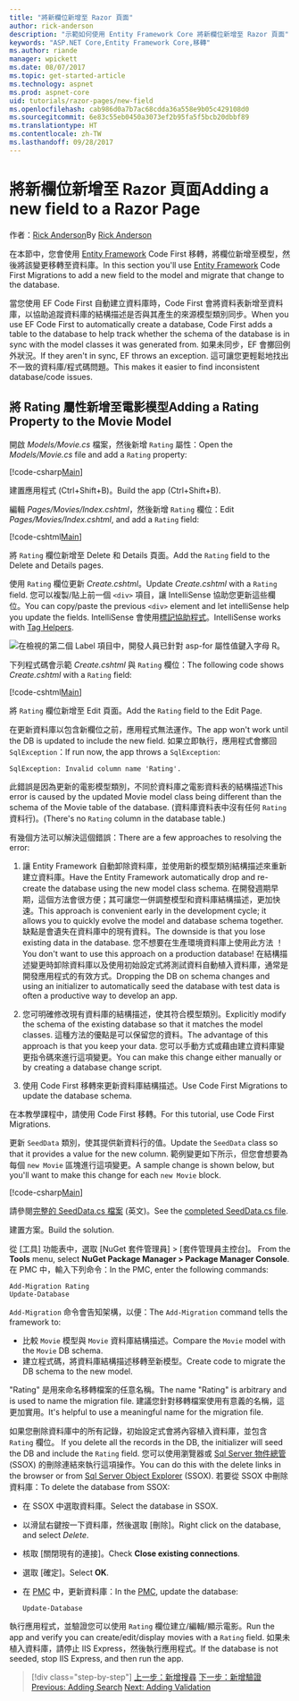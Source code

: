 ```yaml
---
title: "將新欄位新增至 Razor 頁面"
author: rick-anderson
description: "示範如何使用 Entity Framework Core 將新欄位新增至 Razor 頁面"
keywords: "ASP.NET Core,Entity Framework Core,移轉"
ms.author: riande
manager: wpickett
ms.date: 08/07/2017
ms.topic: get-started-article
ms.technology: aspnet
ms.prod: aspnet-core
uid: tutorials/razor-pages/new-field
ms.openlocfilehash: cab986d0a7b7ac68cdda36a558e9b05c429108d0
ms.sourcegitcommit: 6e83c55eb0450a3073ef2b95fa5f5bcb20dbbf89
ms.translationtype: HT
ms.contentlocale: zh-TW
ms.lasthandoff: 09/28/2017
---
```

# <a name="adding-a-new-field-to-a-razor-page"></a><span data-ttu-id="a97a6-104">將新欄位新增至 Razor 頁面</span><span class="sxs-lookup"><span data-stu-id="a97a6-104">Adding a new field to a Razor Page</span></span>

<span data-ttu-id="a97a6-105">作者：[Rick Anderson](https://twitter.com/RickAndMSFT)</span><span class="sxs-lookup"><span data-stu-id="a97a6-105">By [Rick Anderson](https://twitter.com/RickAndMSFT)</span></span>

<span data-ttu-id="a97a6-106">在本節中，您會使用 [Entity Framework](https://docs.microsoft.com/ef/core/get-started/aspnetcore/new-db) Code First 移轉，將欄位新增至模型，然後將該變更移轉至資料庫。</span><span class="sxs-lookup"><span data-stu-id="a97a6-106">In this section you'll use [Entity Framework](https://docs.microsoft.com/ef/core/get-started/aspnetcore/new-db) Code First Migrations to add a new field to the model and migrate that change to the database.</span></span>

<span data-ttu-id="a97a6-107">當您使用 EF Code First 自動建立資料庫時，Code First 會將資料表新增至資料庫，以協助追蹤資料庫的結構描述是否與其產生的來源模型類別同步。</span><span class="sxs-lookup"><span data-stu-id="a97a6-107">When you use EF Code First to automatically create a database, Code First adds a table to the database to help track whether the schema of the database is in sync with the model classes it was generated from.</span></span> <span data-ttu-id="a97a6-108">如果未同步，EF 會擲回例外狀況。</span><span class="sxs-lookup"><span data-stu-id="a97a6-108">If they aren't in sync, EF throws an exception.</span></span> <span data-ttu-id="a97a6-109">這可讓您更輕鬆地找出不一致的資料庫/程式碼問題。</span><span class="sxs-lookup"><span data-stu-id="a97a6-109">This makes it easier to find inconsistent database/code issues.</span></span>

## <a name="adding-a-rating-property-to-the-movie-model"></a><span data-ttu-id="a97a6-110">將 Rating 屬性新增至電影模型</span><span class="sxs-lookup"><span data-stu-id="a97a6-110">Adding a Rating Property to the Movie Model</span></span>

<span data-ttu-id="a97a6-111">開啟 *Models/Movie.cs* 檔案，然後新增 `Rating` 屬性：</span><span class="sxs-lookup"><span data-stu-id="a97a6-111">Open the *Models/Movie.cs* file and add a `Rating` property:</span></span>

[!code-csharp[Main](razor-pages-start/sample/RazorPagesMovie/Models/MovieDateRating.cs?highlight=11&range=7-18)]

<span data-ttu-id="a97a6-112">建置應用程式 (Ctrl+Shift+B)。</span><span class="sxs-lookup"><span data-stu-id="a97a6-112">Build the app (Ctrl+Shift+B).</span></span>

<span data-ttu-id="a97a6-113">編輯 *Pages/Movies/Index.cshtml*，然後新增 `Rating` 欄位：</span><span class="sxs-lookup"><span data-stu-id="a97a6-113">Edit *Pages/Movies/Index.cshtml*, and add a `Rating` field:</span></span>

[!code-cshtml[Main](razor-pages-start/sample/RazorPagesMovie/Pages/Movies/Index.cshtml?highlight=40-42,61-63)]

<span data-ttu-id="a97a6-114">將 `Rating` 欄位新增至 Delete 和 Details 頁面。</span><span class="sxs-lookup"><span data-stu-id="a97a6-114">Add the `Rating` field to the Delete and Details pages.</span></span>

<span data-ttu-id="a97a6-115">使用 `Rating` 欄位更新 *Create.cshtml*。</span><span class="sxs-lookup"><span data-stu-id="a97a6-115">Update *Create.cshtml* with a `Rating` field.</span></span> <span data-ttu-id="a97a6-116">您可以複製/貼上前一個 `<div>` 項目，讓 IntelliSense 協助您更新這些欄位。</span><span class="sxs-lookup"><span data-stu-id="a97a6-116">You can copy/paste the previous `<div>` element and let intelliSense help you update the fields.</span></span> <span data-ttu-id="a97a6-117">IntelliSense 會使用[標記協助程式](xref:mvc/views/tag-helpers/intro)。</span><span class="sxs-lookup"><span data-stu-id="a97a6-117">IntelliSense works with [Tag Helpers](xref:mvc/views/tag-helpers/intro).</span></span>

![在檢視的第二個 Label 項目中，開發人員已針對 asp-for 屬性值鍵入字母 R。](new-field/_static/cr.png)

<span data-ttu-id="a97a6-121">下列程式碼會示範 *Create.cshtml* 與 `Rating` 欄位：</span><span class="sxs-lookup"><span data-stu-id="a97a6-121">The following code shows *Create.cshtml* with a `Rating` field:</span></span>

[!code-cshtml[Main](razor-pages-start/sample/RazorPagesMovie/Pages/Movies/Create.cshtml?highlight=36-40)]

<span data-ttu-id="a97a6-122">將 `Rating` 欄位新增至 Edit 頁面。</span><span class="sxs-lookup"><span data-stu-id="a97a6-122">Add the `Rating` field to the Edit Page.</span></span>

<span data-ttu-id="a97a6-123">在更新資料庫以包含新欄位之前，應用程式無法運作。</span><span class="sxs-lookup"><span data-stu-id="a97a6-123">The app won't work until the DB is updated to include the new field.</span></span> <span data-ttu-id="a97a6-124">如果立即執行，應用程式會擲回 `SqlException`：</span><span class="sxs-lookup"><span data-stu-id="a97a6-124">If run now, the app throws a `SqlException`:</span></span>

```
SqlException: Invalid column name 'Rating'.
```

<span data-ttu-id="a97a6-125">此錯誤是因為更新的電影模型類別，不同於資料庫之電影資料表的結構描述</span><span class="sxs-lookup"><span data-stu-id="a97a6-125">This error is caused by the updated Movie model class being different than the schema of the Movie table of the database.</span></span> <span data-ttu-id="a97a6-126">(資料庫資料表中沒有任何 `Rating` 資料行)。</span><span class="sxs-lookup"><span data-stu-id="a97a6-126">(There's no `Rating` column in the database table.)</span></span>

<span data-ttu-id="a97a6-127">有幾個方法可以解決這個錯誤：</span><span class="sxs-lookup"><span data-stu-id="a97a6-127">There are a few approaches to resolving the error:</span></span>

1. <span data-ttu-id="a97a6-128">讓 Entity Framework 自動卸除資料庫，並使用新的模型類別結構描述來重新建立資料庫。</span><span class="sxs-lookup"><span data-stu-id="a97a6-128">Have the Entity Framework automatically drop and re-create the database using  the new model class schema.</span></span> <span data-ttu-id="a97a6-129">在開發週期早期，這個方法會很方便；其可讓您一併調整模型和資料庫結構描述，更加快速。</span><span class="sxs-lookup"><span data-stu-id="a97a6-129">This approach is convenient early in the development cycle; it allows you to quickly evolve the model and database schema together.</span></span> <span data-ttu-id="a97a6-130">缺點是會遺失在資料庫中的現有資料。</span><span class="sxs-lookup"><span data-stu-id="a97a6-130">The downside is that you lose existing data in the database.</span></span> <span data-ttu-id="a97a6-131">您不想要在生產環境資料庫上使用此方法 ！</span><span class="sxs-lookup"><span data-stu-id="a97a6-131">You don't want to use this approach on a production database!</span></span> <span data-ttu-id="a97a6-132">在結構描述變更時卸除資料庫以及使用初始設定式將測試資料自動植入資料庫，通常是開發應用程式的有效方式。</span><span class="sxs-lookup"><span data-stu-id="a97a6-132">Dropping the DB on schema changes and using an initializer to automatically seed the database with test data is often a productive way to develop an app.</span></span>

2. <span data-ttu-id="a97a6-133">您可明確修改現有資料庫的結構描述，使其符合模型類別。</span><span class="sxs-lookup"><span data-stu-id="a97a6-133">Explicitly modify the schema of the existing database so that it matches the model classes.</span></span> <span data-ttu-id="a97a6-134">這種方法的優點是可以保留您的資料。</span><span class="sxs-lookup"><span data-stu-id="a97a6-134">The advantage of this approach is that you keep your data.</span></span> <span data-ttu-id="a97a6-135">您可以手動方式或藉由建立資料庫變更指令碼來進行這項變更。</span><span class="sxs-lookup"><span data-stu-id="a97a6-135">You can make this change either manually or by creating a database change script.</span></span>

3. <span data-ttu-id="a97a6-136">使用 Code First 移轉來更新資料庫結構描述。</span><span class="sxs-lookup"><span data-stu-id="a97a6-136">Use Code First Migrations to update the database schema.</span></span>

<span data-ttu-id="a97a6-137">在本教學課程中，請使用 Code First 移轉。</span><span class="sxs-lookup"><span data-stu-id="a97a6-137">For this tutorial, use Code First Migrations.</span></span>

<span data-ttu-id="a97a6-138">更新 `SeedData` 類別，使其提供新資料行的值。</span><span class="sxs-lookup"><span data-stu-id="a97a6-138">Update the `SeedData` class so that it provides a value for the new column.</span></span> <span data-ttu-id="a97a6-139">範例變更如下所示，但您會想要為每個 `new Movie` 區塊進行這項變更。</span><span class="sxs-lookup"><span data-stu-id="a97a6-139">A sample change is shown below, but you'll want to make this change for each `new Movie` block.</span></span>

[!code-csharp[Main](razor-pages-start/sample/RazorPagesMovie/Models/SeedDataRating.cs?name=snippet1&highlight=8)]

<span data-ttu-id="a97a6-140">請參閱[完整的 SeedData.cs 檔案](https://github.com/aspnet/Docs/blob/master/aspnetcore/tutorials/razor-pages/razor-pages-start/sample/RazorPagesMovie/Models/SeedDataRating.cs) (英文)。</span><span class="sxs-lookup"><span data-stu-id="a97a6-140">See the [completed SeedData.cs file](https://github.com/aspnet/Docs/blob/master/aspnetcore/tutorials/razor-pages/razor-pages-start/sample/RazorPagesMovie/Models/SeedDataRating.cs).</span></span>

<span data-ttu-id="a97a6-141">建置方案。</span><span class="sxs-lookup"><span data-stu-id="a97a6-141">Build the solution.</span></span>

<span data-ttu-id="a97a6-142"><a name="pmc"></a> 從 [工具] 功能表中，選取 [NuGet 套件管理員] > [套件管理員主控台]。</span><span class="sxs-lookup"><span data-stu-id="a97a6-142"><a name="pmc"></a> From the **Tools** menu, select **NuGet Package Manager > Package Manager Console**.</span></span>
<span data-ttu-id="a97a6-143">在 PMC 中，輸入下列命令：</span><span class="sxs-lookup"><span data-stu-id="a97a6-143">In the PMC, enter the following commands:</span></span>

```PMC
Add-Migration Rating
Update-Database
```

<span data-ttu-id="a97a6-144">`Add-Migration` 命令會告知架構，以便：</span><span class="sxs-lookup"><span data-stu-id="a97a6-144">The `Add-Migration` command tells the framework to:</span></span>

* <span data-ttu-id="a97a6-145">比較 `Movie` 模型與 `Movie` 資料庫結構描述。</span><span class="sxs-lookup"><span data-stu-id="a97a6-145">Compare the `Movie` model with the `Movie` DB schema.</span></span>
* <span data-ttu-id="a97a6-146">建立程式碼，將資料庫結構描述移轉至新模型。</span><span class="sxs-lookup"><span data-stu-id="a97a6-146">Create code to migrate the DB schema to the new model.</span></span>

<span data-ttu-id="a97a6-147">"Rating" 是用來命名移轉檔案的任意名稱。</span><span class="sxs-lookup"><span data-stu-id="a97a6-147">The name "Rating" is arbitrary and is used to name the migration file.</span></span> <span data-ttu-id="a97a6-148">建議您針對移轉檔案使用有意義的名稱，這更加實用。</span><span class="sxs-lookup"><span data-stu-id="a97a6-148">It's helpful to use a meaningful name for the migration file.</span></span>

<span data-ttu-id="a97a6-149"><a name="ssox"></a> 如果您刪除資料庫中的所有記錄，初始設定式會將內容植入資料庫，並包含 `Rating` 欄位。</span><span class="sxs-lookup"><span data-stu-id="a97a6-149"><a name="ssox"></a> If you delete all the records in the DB, the initializer will seed the DB and include the `Rating` field.</span></span> <span data-ttu-id="a97a6-150">您可以使用瀏覽器或 [Sql Server 物件總管](xref:tutorials/razor-pages/sql#ssox) (SSOX) 的刪除連結來執行這項操作。</span><span class="sxs-lookup"><span data-stu-id="a97a6-150">You can do this with the delete links in the browser or from [Sql Server Object Explorer](xref:tutorials/razor-pages/sql#ssox) (SSOX).</span></span> <span data-ttu-id="a97a6-151">若要從 SSOX 中刪除資料庫：</span><span class="sxs-lookup"><span data-stu-id="a97a6-151">To delete the database from SSOX:</span></span>

* <span data-ttu-id="a97a6-152">在 SSOX 中選取資料庫。</span><span class="sxs-lookup"><span data-stu-id="a97a6-152">Select the database in SSOX.</span></span>
* <span data-ttu-id="a97a6-153">以滑鼠右鍵按一下資料庫，然後選取 [刪除]。</span><span class="sxs-lookup"><span data-stu-id="a97a6-153">Right click on the database, and select *Delete*.</span></span>
* <span data-ttu-id="a97a6-154">核取 [關閉現有的連接]。</span><span class="sxs-lookup"><span data-stu-id="a97a6-154">Check **Close existing connections**.</span></span>
* <span data-ttu-id="a97a6-155">選取 [確定]。</span><span class="sxs-lookup"><span data-stu-id="a97a6-155">Select **OK**.</span></span>
* <span data-ttu-id="a97a6-156">在 [PMC](xref:tutorials/razor-pages/new-field#pmc) 中，更新資料庫：</span><span class="sxs-lookup"><span data-stu-id="a97a6-156">In the [PMC](xref:tutorials/razor-pages/new-field#pmc), update the database:</span></span>

  ```PMC
  Update-Database
  ```

<span data-ttu-id="a97a6-157">執行應用程式，並驗證您可以使用 `Rating` 欄位建立/編輯/顯示電影。</span><span class="sxs-lookup"><span data-stu-id="a97a6-157">Run the app and verify you can create/edit/display movies with a `Rating` field.</span></span> <span data-ttu-id="a97a6-158">如果未植入資料庫，請停止 IIS Express，然後執行應用程式。</span><span class="sxs-lookup"><span data-stu-id="a97a6-158">If the database is not seeded, stop IIS Express, and then run the app.</span></span>

>[!div class="step-by-step"]
<span data-ttu-id="a97a6-159">[上一步：新增搜尋](xref:tutorials/razor-pages/search)
[下一步：新增驗證](xref:tutorials/razor-pages/validation)</span><span class="sxs-lookup"><span data-stu-id="a97a6-159">[Previous: Adding Search](xref:tutorials/razor-pages/search)
[Next: Adding Validation](xref:tutorials/razor-pages/validation)</span></span>
